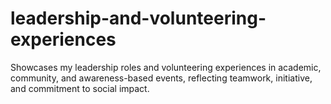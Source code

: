 # leadership-and-volunteering-experiences
Showcases my leadership roles and volunteering experiences in academic, community, and awareness-based events, reflecting teamwork, initiative, and commitment to social impact.
